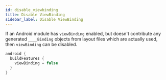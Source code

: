 ```yaml
---
id: disable_viewbinding
title: Disable ViewBinding
sidebar_label: Disable ViewBinding
---
```


If an Android module has `viewBinding` enabled, but doesn't contribute any generated `____Binding`
objects from layout files which are actually used, then `viewBinding` can be disabled.

```kotlin
android {
  buildFeatures {
    viewBinding = false
  }
}
```
